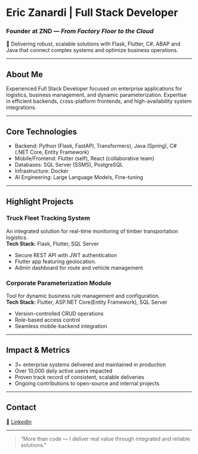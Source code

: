# Eric Zanardi | Full Stack Developer
### Founder at ZND — *From Factory Floor to the Cloud*

🚀 Delivering robust, scalable solutions with Flask, Flutter, C#, ABAP and Java that connect complex systems and optimize business operations.

---

## About Me

Experienced Full Stack Developer focused on enterprise applications for logistics, business management, and dynamic parameterization. Expertise in efficient backends, cross-platform frontends, and high-availability system integrations.


---

## Core Technologies

- Backend: Python (Flask, FastAPI, Transformers), Java (Spring), C# (.NET Core, Entity Framework)  
- Mobile/Frontend: Flutter (self), React (collaborative team)  
- Databases: SQL Server (SSMS), PostgreSQL  
- Infrastructure: Docker
- AI Engineering: Large Language Models, Fine-tuning

---

## Highlight Projects

### Truck Fleet Tracking System  
An integrated solution for real-time monitoring of timber transportation logistics.  
**Tech Stack:** Flask, Flutter, SQL Server  
- Secure REST API with JWT authentication  
- Flutter app featuring geolocation.
- Admin dashboard for route and vehicle management  

### Corporate Parameterization Module  
Tool for dynamic business rule management and configuration.  
**Tech Stack:** Flutter, ASP.NET Core(Entity Framework), SQL Server  
- Version-controlled CRUD operations  
- Role-based access control  
- Seamless mobile-backend integration  

---

## Impact & Metrics

- 3+ enterprise systems delivered and maintained in production  
- Over 10,000 daily active users impacted  
- Proven track record of consistent, scalable deliveries  
- Ongoing contributions to open-source and internal projects  

---

## Contact

🔗 [LinkedIn](https://linkedin.com/in/ericzanardi)  

---

> “More than code — I deliver real value through integrated and reliable solutions.”

